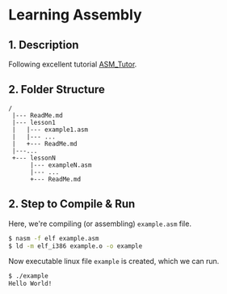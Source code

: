 # Learning Assembly

## 1. Description
Following excellent tutorial [ASM_Tutor](https://asmtutor.com/).

## 2. Folder Structure
```
/
 |--- ReadMe.md
 |--- lesson1
 |   |--- example1.asm
 |   |--- ...
 |   +--- ReadMe.md
 |---...
 +--- lessonN
      |--- exampleN.asm
      |--- ...
      +--- ReadMe.md
```

## 2. Step to Compile & Run
Here, we're compiling (or assembling) `example.asm` file.
```bash
$ nasm -f elf example.asm
$ ld -m elf_i386 example.o -o example
```
Now executable linux file `example` is created, which we can run. 
```bash
$ ./example
Hello World!
```
